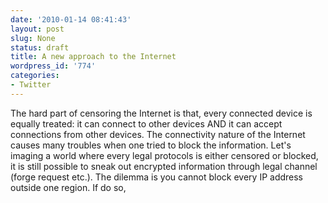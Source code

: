 ```yaml
---
date: '2010-01-14 08:41:43'
layout: post
slug: None
status: draft
title: A new approach to the Internet
wordpress_id: '774'
categories:
- Twitter
---
```


The hard part of censoring the Internet is that, every connected device is equally treated: it can connect to other devices AND it can accept connections from other devices. The connectivity nature of the Internet causes many troubles when one tried to block the information. Let's imaging a world where every legal protocols is either censored or blocked, it is still possible to sneak out encrypted information through legal channel (forge request etc.). The dilemma is you cannot block every IP address outside one region. If do so,
